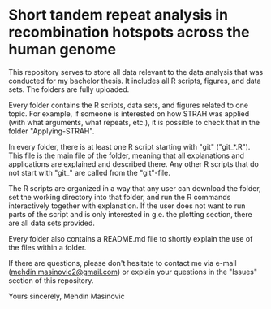 # Short tandem repeat analysis in recombination hotspots across the human genome

This repository serves to store all data relevant to the data analysis that was conducted for my bachelor thesis. It includes all R scripts, figures, and data sets. The folders are fully uploaded. 

Every folder contains the R scripts, data sets, and figures related to one topic. For example, if someone is interested on how STRAH was applied (with what arguments, what repeats, etc.), it is possible to check that in the folder "Applying-STRAH".

In every folder, there is at least one R script starting with "git" ("git_\*.R"). This file is the main file of the folder, meaning that all explanations and applications are explained and described there. Any other R scripts that do not start with "git_" are called from the "git"-file. 

The R scripts are organized in a way that any user can download the folder, set the working directory into that folder, and run the R commands interactively together with explanation. If the user does not want to run parts of the script and is only interested in g.e. the plotting section, there are all data sets provided.

Every folder also contains a README.md file to shortly explain the use of the files within a folder. 

If there are questions, please don't hesitate to contact me via e-mail (mehdin.masinovic2@gmail.com) or explain your questions in the "Issues" section of this repository.

Yours sincerely, 
Mehdin Masinovic

